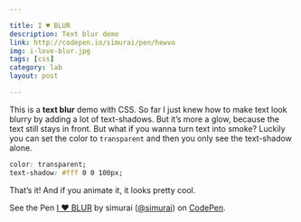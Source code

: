 ```yaml
---

title: I ♥ BLUR
description: Text blur demo
link: http://codepen.io/simurai/pen/hewvo
img: i-love-blur.jpg
tags: [css]
category: lab
layout: post

---
```


This is a __text blur__ demo with CSS. So far I just knew how to make text look blurry by adding a lot of text-shadows. But it’s more a glow, because the text still stays in front. But what if you wanna turn text into smoke? Luckily you can set the color to `transparent` and then you only see the text-shadow alone.

```css
color: transparent;
text-shadow: #fff 0 0 100px;
```

That’s it! And if you animate it, it looks pretty cool.

<p data-height="312" data-theme-id="3586" data-slug-hash="hewvo" data-default-tab="result" class='codepen'>See the Pen <a href='http://codepen.io/simurai/pen/hewvo'>I ♥ BLUR</a> by simurai (<a href='http://codepen.io/simurai'>@simurai</a>) on <a href='http://codepen.io'>CodePen</a>.</p>
<script async src="//codepen.io/assets/embed/ei.js"></script>
